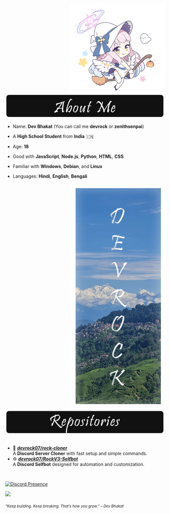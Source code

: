<div>
<img src="./assets/HeadIcon.png" width="300" align="right" />
<br/>
<br/>
<img src="./assets/AboutMe.png" width="500" />
<br/>
  
- Name: **Dev Bhakat** (You can call me **devrock** or **zenithsenpai**)

- A **High School Student** from **India** 🇮🇳  
- Age: **18**

- Good with **JavaScript**, **Node.js**, **Python**, **HTML**, **CSS**  
- Familiar with **Windows**, **Debian**, and **Linux**

- Languages: **Hindi**, **English**, **Bengali**
<img src="./assets/banner.png" width="300" align="right" />
<br/>
<br/>
<img src="./assets/Repo.png" width="500" />
<br/>
<br/>
  
- 🧰 [***devrock07/rock-cloner***](https://github.com/devrock07/rock-cloner) <br/>
  A **Discord Server Cloner** with fast setup and simple commands.
- ⚙️ [***devrock07/RockV3-Selfbot***](https://github.com/devrock07/RockV3-Selfbot) <br/>
  A **Discord Selfbot** designed for automation and customization.
<br/>

[![Discord Presence](https://lanyard.cnrad.dev/api/959733702609494076)](https://discord.com/users/959733702609494076)

![](https://github-readme-stats.vercel.app/api?username=devbhakat07&theme=omni&hide_border=false&include_all_commits=true&count_private=false)
  
<sub>*“Keep building. Keep breaking. That’s how you grow.” – Dev Bhakat*</sub>

</div>
